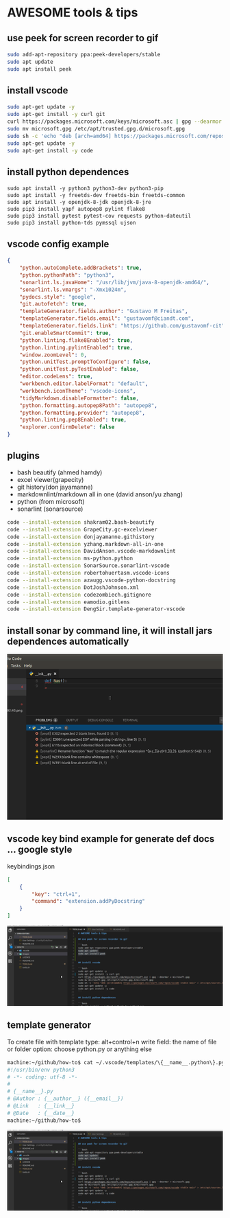 # AWESOME tools & tips

## use peek for screen recorder to gif

```bash
sudo add-apt-repository ppa:peek-developers/stable
sudo apt update
sudo apt install peek
```

## install vscode

```bash
sudo apt-get update -y
sudo apt-get install -y curl git
curl https://packages.microsoft.com/keys/microsoft.asc | gpg --dearmor > microsoft.gpg
sudo mv microsoft.gpg /etc/apt/trusted.gpg.d/microsoft.gpg
sudo sh -c 'echo "deb [arch=amd64] https://packages.microsoft.com/repos/vscode stable main" > /etc/apt/sources.list.d/vscode.list'
sudo apt-get update -y
sudo apt-get install -y code
```

## install python dependences

```bass
sudo apt install -y python3 python3-dev python3-pip
sudo apt install -y freetds-dev freetds-bin freetds-common
sudo apt install -y openjdk-8-jdk openjdk-8-jre
sudo pip3 install yapf autopep8 pylint flake8
sudo pip3 install pytest pytest-cov requests python-dateutil
sudo pip3 install python-tds pymssql ujson
```

## vscode config example

```json
{
    "python.autoComplete.addBrackets": true,
    "python.pythonPath": "python3",
    "sonarlint.ls.javaHome": "/usr/lib/jvm/java-8-openjdk-amd64/",
    "sonarlint.ls.vmargs": "-Xmx1024m",
    "pydocs.style": "google",
    "git.autofetch": true,
    "templateGenerator.fields.author": "Gustavo M Freitas",
    "templateGenerator.fields.email": "gustavomf@ciandt.com",
    "templateGenerator.fields.link": "https://github.com/gustavomf-cit",
    "git.enableSmartCommit": true,
    "python.linting.flake8Enabled": true,
    "python.linting.pylintEnabled": true,
    "window.zoomLevel": 0,
    "python.unitTest.promptToConfigure": false,
    "python.unitTest.pyTestEnabled": false,
    "editor.codeLens": true,
    "workbench.editor.labelFormat": "default",
    "workbench.iconTheme": "vscode-icons",
    "tidyMarkdown.disableFormatter": false,
    "python.formatting.autopep8Path": "autopep8",
    "python.formatting.provider": "autopep8",
    "python.linting.pep8Enabled": true,
    "explorer.confirmDelete": false
}
```

## plugins

- bash beautify (ahmed hamdy)
- excel viewer(grapecity)
- git history(don jayamanne)
- markdownlint/markdown all in one (david anson/yu zhang)
- python (from microsoft)
- sonarlint (sonarsource)

```bash
code --install-extension shakram02.bash-beautify
code --install-extension GrapeCity.gc-excelviewer
code --install-extension donjayamanne.githistory
code --install-extension yzhang.markdown-all-in-one
code --install-extension DavidAnson.vscode-markdownlint
code --install-extension ms-python.python
code --install-extension SonarSource.sonarlint-vscode
code --install-extension robertohuertasm.vscode-icons
code --install-extension azaugg.vscode-python-docstring
code --install-extension DotJoshJohnson.xml
code --install-extension codezombiech.gitignore
code --install-extension eamodio.gitlens
code --install-extension DengSir.template-generator-vscode
```

## install sonar by command line, it will install jars dependences automatically

![peek + sonar](./images/sonar.gif)

## vscode key bind example for generate def docs ... google style

keybindings.json

```json
[
    {
        "key": "ctrl+1",
        "command": "extension.addPyDocstring"
    }
]
```

![peek + sonar](./images/using_template.gif)

## template generator

To create file with template
type: alt+control+n
write field: the name of file or folder
option: choose python.py or anything else

```bash
machine:~/github/how-to$ cat ~/.vscode/templates/\{__name__.python\}.py
#!/usr/bin/env python3
# -*- coding: utf-8 -*-
#
# {__name__}.py
# @Author : {__author__} ({__email__})
# @Link   : {__link__}
# @Date   : {__date__}
machine:~/github/how-to$
```

![peek + template generator](./images/using_template.gif)